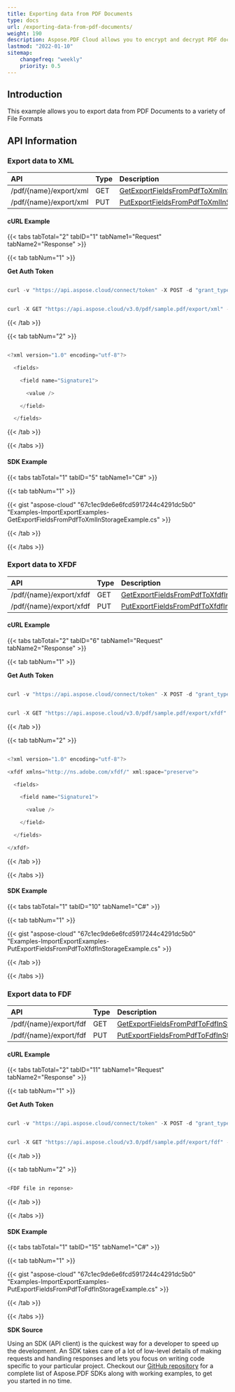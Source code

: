 ```yaml
---
title: Exporting data from PDF Documents
type: docs
url: /exporting-data-from-pdf-documents/
weight: 190
description: Aspose.PDF Cloud allows you to encrypt and decrypt PDF documents using signature and certification.
lastmod: "2022-01-10"
sitemap:
    changefreq: "weekly"
    priority: 0.5
---
```


## Introduction

This example allows you to export data from PDF Documents to a variety of File Formats

## API Information

### Export data to XML

|**API**|**Type**|**Description**|
| :- | :- | :- |
|/pdf/{name}/export/xml|GET|[GetExportFieldsFromPdfToXmlInStorage](https://apireference.aspose.cloud/pdf/#/ExportPdfToXml/GetExportFieldsFromPdfToXmlInStorage)|
|/pdf/{name}/export/xml|PUT|[PutExportFieldsFromPdfToXmlInStorage](https://apireference.aspose.cloud/pdf/#/ExportPdfToXml/PutExportFieldsFromPdfToXmlInStorage)|
#### cURL Example

{{< tabs tabTotal="2" tabID="1" tabName1="Request" tabName2="Response" >}}

{{< tab tabNum="1" >}}

**Get Auth Token**

```java

curl -v "https://api.aspose.cloud/connect/token" -X POST -d "grant_type=client_credentials&client_id=<APP_SID>&client_secret=<APP_KEY>" -H "Content-Type: application/x-www-form-urlencoded" -H "Accept: application/json"

```

```java

curl -X GET "https://api.aspose.cloud/v3.0/pdf/sample.pdf/export/xml" -H "accept: multipart/form-data" -H "authorization: Bearer eyJhbGciOiJSUzI1NiIsInR5cCI6IkpXVCJ9.eyJuYmYiOjE1NjcwNjczMTMsImV4cCI6MTU2NzE1MzcxMywiaXNzIjoiaHR0cHM6Ly9hcGkuYXNwb3NlLmNsb3VkIiwiYXVkIjpbImh0dHBzOi8vYXBpLmFzcG9zZS5jbG91ZC9yZXNvdXJjZXMiLCJhcGkucGxhdGZvcm0iLCJhcGkucHJvZHVjdHMiXSwiY2xpZW50X2lkIjoiOWYwYjI2ZDEtMGYxZi00MDNiLTliYTQtMTMzMzk4MGFjNmRiIiwiY2xpZW50X2lkU3J2SWQiOiIiLCJzY29wZSI6WyJhcGkucGxhdGZvcm0iLCJhcGkucHJvZHVjdHMiXX0.cDfobSCDhKyoaqYib2esXXPvWvDWvFzfFVw7x-VTjgUcnYV1wC-vYn6zgebYMExPwAPCCMflNw4Uwc1Zi_MQxjAdKeUoetesAySW6yQs5pzIq4ifvwxYDoyd6P64cDP8GCveIfr4CqI_9UU9hernKXk3nBCSj7CKHe8YC7WrlJDmnNm8cFKUFNFHu1ZIzhZX2Xw-B6z8KfNRIaFi5NGGGW-_MYesaqGuoMLM7IkP2C5XzlyvuvH2pFFYVA7roeMPksCXm233dmPQe4xmnePKO1HQoIkQYPFmdBWokDl_T1745L2uCynkE-ul7l7wuwc1SRTjkrHV_X7Dp5Qt8DW-1g"

```

{{< /tab >}}

{{< tab tabNum="2" >}}

```java

<?xml version="1.0" encoding="utf-8"?>

  <fields>

    <field name="Signature1">

      <value />

    </field>

  </fields>

```

{{< /tab >}}

{{< /tabs >}}
#### SDK Example

{{< tabs tabTotal="1" tabID="5" tabName1="C#" >}}

{{< tab tabNum="1" >}}

{{< gist "aspose-cloud" "67c1ec9de6e6fcd5917244c4291dc5b0" "Examples-ImportExportExamples-GetExportFieldsFromPdfToXmlInStorageExample.cs" >}}

{{< /tab >}}

{{< /tabs >}}

### Export data to XFDF

|**API**|**Type**|**Description**|
| :- | :- | :- |
|/pdf/{name}/export/xfdf|GET|[GetExportFieldsFromPdfToXfdfInStorage](https://apireference.aspose.cloud/pdf/#/ExportPdfToXfdf/GetExportFieldsFromPdfToXfdfInStorage)|
|/pdf/{name}/export/xfdf|PUT|[PutExportFieldsFromPdfToXfdfInStorage](https://apireference.aspose.cloud/pdf/#/ExportPdfToXfdf/PutExportFieldsFromPdfToXfdfInStorage)|

#### cURL Example

{{< tabs tabTotal="2" tabID="6" tabName1="Request" tabName2="Response" >}}

{{< tab tabNum="1" >}}

**Get Auth Token**

```java

curl -v "https://api.aspose.cloud/connect/token" -X POST -d "grant_type=client_credentials&client_id=<APP_SID>&client_secret=<APP_KEY>" -H "Content-Type: application/x-www-form-urlencoded" -H "Accept: application/json"

```

```java

curl -X GET "https://api.aspose.cloud/v3.0/pdf/sample.pdf/export/xfdf" -H "accept: multipart/form-data" -H "authorization: Bearer eyJhbGciOiJSUzI1NiIsInR5cCI6IkpXVCJ9.eyJuYmYiOjE1NjcwNjczMTMsImV4cCI6MTU2NzE1MzcxMywiaXNzIjoiaHR0cHM6Ly9hcGkuYXNwb3NlLmNsb3VkIiwiYXVkIjpbImh0dHBzOi8vYXBpLmFzcG9zZS5jbG91ZC9yZXNvdXJjZXMiLCJhcGkucGxhdGZvcm0iLCJhcGkucHJvZHVjdHMiXSwiY2xpZW50X2lkIjoiOWYwYjI2ZDEtMGYxZi00MDNiLTliYTQtMTMzMzk4MGFjNmRiIiwiY2xpZW50X2lkU3J2SWQiOiIiLCJzY29wZSI6WyJhcGkucGxhdGZvcm0iLCJhcGkucHJvZHVjdHMiXX0.cDfobSCDhKyoaqYib2esXXPvWvDWvFzfFVw7x-VTjgUcnYV1wC-vYn6zgebYMExPwAPCCMflNw4Uwc1Zi_MQxjAdKeUoetesAySW6yQs5pzIq4ifvwxYDoyd6P64cDP8GCveIfr4CqI_9UU9hernKXk3nBCSj7CKHe8YC7WrlJDmnNm8cFKUFNFHu1ZIzhZX2Xw-B6z8KfNRIaFi5NGGGW-_MYesaqGuoMLM7IkP2C5XzlyvuvH2pFFYVA7roeMPksCXm233dmPQe4xmnePKO1HQoIkQYPFmdBWokDl_T1745L2uCynkE-ul7l7wuwc1SRTjkrHV_X7Dp5Qt8DW-1g"

```

{{< /tab >}}

{{< tab tabNum="2" >}}

```java

<?xml version="1.0" encoding="utf-8"?>

<xfdf xmlns="http://ns.adobe.com/xfdf/" xml:space="preserve">

  <fields>

    <field name="Signature1">

      <value />

    </field>

  </fields>

</xfdf>

```

{{< /tab >}}

{{< /tabs >}}
#### SDK Example

{{< tabs tabTotal="1" tabID="10" tabName1="C#" >}}

{{< tab tabNum="1" >}}

{{< gist "aspose-cloud" "67c1ec9de6e6fcd5917244c4291dc5b0" "Examples-ImportExportExamples-PutExportFieldsFromPdfToXfdfInStorageExample.cs" >}}

{{< /tab >}}

{{< /tabs >}}
### Export data to FDF

|**API**|**Type**|**Description**|
| :- | :- | :- |
|/pdf/{name}/export/fdf|GET|[GetExportFieldsFromPdfToFdfInStorage](https://apireference.aspose.cloud/pdf/#/ExportPdfToFdf/GetExportFieldsFromPdfToFdfInStorage)|
|/pdf/{name}/export/fdf|PUT|[PutExportFieldsFromPdfToFdfInStorage](https://apireference.aspose.cloud/pdf/#/ExportPdfToFdf/PutExportFieldsFromPdfToFdfInStorage)|
#### cURL Example

{{< tabs tabTotal="2" tabID="11" tabName1="Request" tabName2="Response" >}}

{{< tab tabNum="1" >}}

**Get Auth Token**

```java

curl -v "https://api.aspose.cloud/connect/token" -X POST -d "grant_type=client_credentials&client_id=<APP_SID>&client_secret=<APP_KEY>" -H "Content-Type: application/x-www-form-urlencoded" -H "Accept: application/json"

```

```java

curl -X GET "https://api.aspose.cloud/v3.0/pdf/sample.pdf/export/fdf" -H "accept: multipart/form-data" -H "authorization: Bearer eyJhbGciOiJSUzI1NiIsInR5cCI6IkpXVCJ9.eyJuYmYiOjE1NjcwNjczMTMsImV4cCI6MTU2NzE1MzcxMywiaXNzIjoiaHR0cHM6Ly9hcGkuYXNwb3NlLmNsb3VkIiwiYXVkIjpbImh0dHBzOi8vYXBpLmFzcG9zZS5jbG91ZC9yZXNvdXJjZXMiLCJhcGkucGxhdGZvcm0iLCJhcGkucHJvZHVjdHMiXSwiY2xpZW50X2lkIjoiOWYwYjI2ZDEtMGYxZi00MDNiLTliYTQtMTMzMzk4MGFjNmRiIiwiY2xpZW50X2lkU3J2SWQiOiIiLCJzY29wZSI6WyJhcGkucGxhdGZvcm0iLCJhcGkucHJvZHVjdHMiXX0.cDfobSCDhKyoaqYib2esXXPvWvDWvFzfFVw7x-VTjgUcnYV1wC-vYn6zgebYMExPwAPCCMflNw4Uwc1Zi_MQxjAdKeUoetesAySW6yQs5pzIq4ifvwxYDoyd6P64cDP8GCveIfr4CqI_9UU9hernKXk3nBCSj7CKHe8YC7WrlJDmnNm8cFKUFNFHu1ZIzhZX2Xw-B6z8KfNRIaFi5NGGGW-_MYesaqGuoMLM7IkP2C5XzlyvuvH2pFFYVA7roeMPksCXm233dmPQe4xmnePKO1HQoIkQYPFmdBWokDl_T1745L2uCynkE-ul7l7wuwc1SRTjkrHV_X7Dp5Qt8DW-1g"

```

{{< /tab >}}

{{< tab tabNum="2" >}}

```java

<FDF file in reponse>

```

{{< /tab >}}

{{< /tabs >}}
#### SDK Example

{{< tabs tabTotal="1" tabID="15" tabName1="C#" >}}

{{< tab tabNum="1" >}}

{{< gist "aspose-cloud" "67c1ec9de6e6fcd5917244c4291dc5b0" "Examples-ImportExportExamples-PutExportFieldsFromPdfToFdfInStorageExample.cs" >}}

{{< /tab >}}

{{< /tabs >}}

**SDK Source**

Using an SDK (API client) is the quickest way for a developer to speed up the development. An SDK takes care of a lot of low-level details of making requests and handling responses and lets you focus on writing code specific to your particular project. Checkout our [GitHub repository](https://github.com/aspose-pdf-cloud) for a complete list of Aspose.PDF SDKs along with working examples, to get you started in no time.
